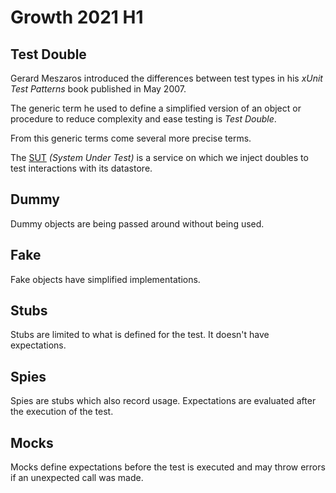 # Growth 2021 H1

## Test Double

Gerard Meszaros introduced the differences between test types in his
_xUnit Test Patterns_ book published in May 2007.

The generic term he used to define a simplified version of an object or
procedure to reduce complexity and ease testing is _Test Double_.

From this generic terms come several more precise terms.

The [SUT](/service/service.go) _(System Under Test)_ is a service on which
we inject doubles to test interactions with its datastore.

## Dummy

Dummy objects are being passed around without being used.

## Fake

Fake objects have simplified implementations.

## Stubs

Stubs are limited to what is defined for the test. It doesn't have
expectations.

## Spies

Spies are stubs which also record usage. Expectations are evaluated after
the execution of the test.

## Mocks

Mocks define expectations before the test is executed and may throw errors
if an unexpected call was made.
